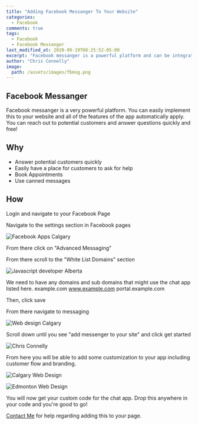 ```yaml
---
title: "Adding Facebook Messanger To Your Website"
categories:
  - Facebook
comments: true
tags:
  - Facebook
  - Facebook Messanger
last_modified_at: 2020-09-19T08:25:52-05:00
excerpt: "Facebook messanger is a powerful platform and can be integrated into your website REALLY easily"
author: "Chris Connelly"
image:
  path: /assets/images/fbmsg.png
---
```


## Facebook Messanger

Facebook messanger is a very powerful platform. You can easily implement this to your website and all of the features of the app automatically apply. You can reach out to potential customers and answer questions quickly and free!

## Why

* Answer potential customers quickly
* Easily have a place for customers to ask for help
* Book Appointments
* Use canned messages

## How

Login and navigate to your Facebook Page

Navigate to the settings section in Facebook pages

![Facebook Apps Calgary](http://portal.chrisconnelly.ca/media/Screen%20Shot%202020-09-09%20at%2012.12.48%20AM.png)

From there click on "Advanced Messaging"

From there scroll to the "White List Domains" section

![Javascript developer Alberta](http://portal.chrisconnelly.ca/media/Screen%20Shot%202020-09-09%20at%2012.14.27%20AM.png)

We need to have any domains and sub domains that might use the chat app listed here.
example.com
www.example.com
portal.example.com

Then, click save

From there navigate to messaging

![Web design Calgary](http://portal.chrisconnelly.ca/media/Screen%20Shot%202020-09-09%20at%2012.17.30%20AM.png)

Scroll down until you see "add messenger to your site" and click get started

![Chris Connelly](http://portal.chrisconnelly.ca/media/Screen%20Shot%202020-09-09%20at%2012.19.15%20AM.png)

From here you will be able to add some customization to your app including customer flow and branding.

![Calgary Web Design](http://portal.chrisconnelly.ca/media/Screen%20Shot%202020-09-09%20at%2012.20.52%20AM.png)

![Edmonton Web Design](http://portal.chrisconnelly.ca/media/Screen%20Shot%202020-09-09%20at%2012.20.56%20AM.png)

You will now get your custom code for the chat app. Drop this anywhere in your code and you're good to go!

[Contact Me](https://chrisconnelly.dev) for help regarding adding this to your page.
